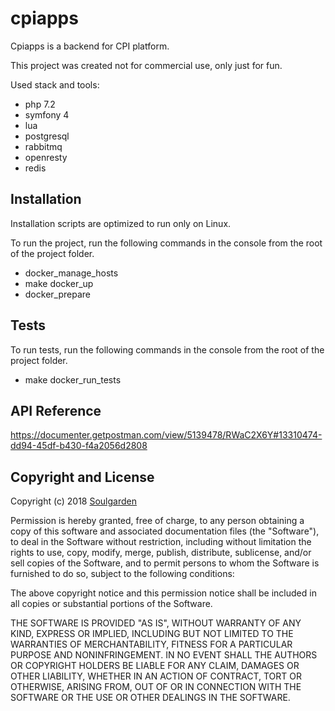 # cpiapps

Cpiapps is a backend for CPI platform.

This project was created not for commercial use, only just for fun.

Used stack and tools:

* php 7.2
* symfony 4
* lua
* postgresql 
* rabbitmq
* openresty
* redis

## Installation
Installation scripts are optimized to run only on Linux.

To run the project, run the following commands in the console from the root of the project folder.

* docker_manage_hosts
* make docker_up
* docker_prepare

## Tests ##

To run tests, run the following commands in the console from the root of the project folder.

* make docker_run_tests

## API Reference ##
https://documenter.getpostman.com/view/5139478/RWaC2X6Y#13310474-dd94-45df-b430-f4a2056d2808

## Copyright and License ##
Copyright (c) 2018 [Soulgarden](https://soulgarden.ru)

Permission is hereby granted, free of charge, to any person obtaining a copy
of this software and associated documentation files (the "Software"), to deal
in the Software without restriction, including without limitation the rights
to use, copy, modify, merge, publish, distribute, sublicense, and/or sell
copies of the Software, and to permit persons to whom the Software is
furnished to do so, subject to the following conditions:

The above copyright notice and this permission notice shall be included in all
copies or substantial portions of the Software.

THE SOFTWARE IS PROVIDED "AS IS", WITHOUT WARRANTY OF ANY KIND, EXPRESS OR
IMPLIED, INCLUDING BUT NOT LIMITED TO THE WARRANTIES OF MERCHANTABILITY,
FITNESS FOR A PARTICULAR PURPOSE AND NONINFRINGEMENT. IN NO EVENT SHALL THE
AUTHORS OR COPYRIGHT HOLDERS BE LIABLE FOR ANY CLAIM, DAMAGES OR OTHER
LIABILITY, WHETHER IN AN ACTION OF CONTRACT, TORT OR OTHERWISE, ARISING FROM,
OUT OF OR IN CONNECTION WITH THE SOFTWARE OR THE USE OR OTHER DEALINGS IN THE
SOFTWARE.